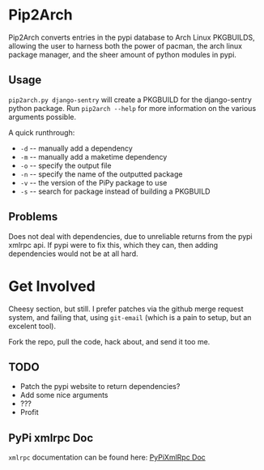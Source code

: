 Pip2Arch
=======

Pip2Arch converts entries in the pypi database to Arch Linux PKGBUILDS, allowing the user to harness both the power of pacman, the arch linux package manager, and the sheer amount of python modules in pypi.

Usage
-----

`pip2arch.py django-sentry` will create a PKGBUILD for the django-sentry python package. Run `pip2arch --help` for more information on the various arguments possible.

A quick runthrough:

* `-d` -- manually add a dependency
* `-m` -- manually add a maketime dependency
* `-o` -- specify the output file
* `-n` -- specify the name of the outputted package
* `-v` -- the version of the PiPy package to use
* `-s` -- search for package instead of building a PKGBUILD

Problems
--------

Does not deal with dependencies, due to unreliable returns from the pypi xmlrpc api. If pypi were to fix this, which they can, then adding dependencies would not be at all hard. 


Get Involved
============

Cheesy section, but still. I prefer patches via the github merge request system, and failing that, using `git-email` (which is a pain to setup, but an excelent tool).

Fork the repo, pull the code, hack about, and send it too me.

TODO
----

* Patch the pypi website to return dependencies?
* Add some nice arguments
* ???
* Profit

PyPi xmlrpc Doc
---------------

`xmlrpc` documentation can be found here: [PyPiXmlRpc Doc](http://wiki.python.org/moin/PyPiXmlRpc)
